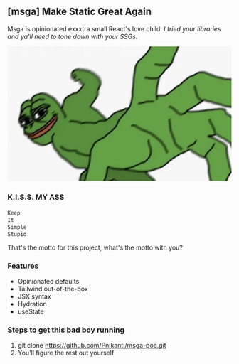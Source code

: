 ## [msga] Make Static Great Again
Msga is opinionated exxxtra small React's love child. *I tried your libraries and ya'll need to tone down with your SSGs.*

![Pepe Punch](README/pepe-punch.jpg)

### K.I.S.S. MY ASS

    Keep
    It
    Simple
    Stupid

That's the motto for this project, what's the motto with you?

### Features

- Opinionated defaults
- Tailwind out-of-the-box
- JSX syntax
- Hydration
- useState

### Steps to get this bad boy running

1. git clone https://github.com/Pnikanti/msga-poc.git
2. You'll figure the rest out yourself
